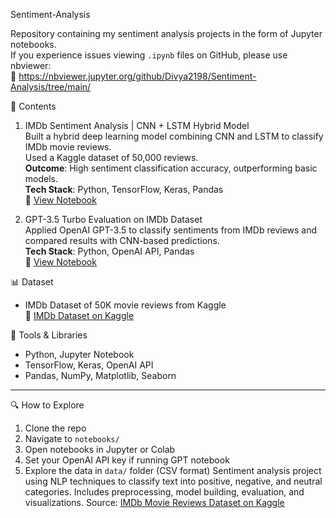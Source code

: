  Sentiment-Analysis

Repository containing my sentiment analysis projects in the form of Jupyter notebooks.  
If you experience issues viewing `.ipynb` files on GitHub, please use nbviewer:  
🔗 https://nbviewer.jupyter.org/github/Divya2198/Sentiment-Analysis/tree/main/

📘 Contents

1. IMDb Sentiment Analysis | CNN + LSTM Hybrid Model  
Built a hybrid deep learning model combining CNN and LSTM to classify IMDb movie reviews.  
Used a Kaggle dataset of 50,000 reviews.  
**Outcome**: High sentiment classification accuracy, outperforming basic models.  
**Tech Stack**: Python, TensorFlow, Keras, Pandas  
📄 [View Notebook](https://github.com/Divya2198/Sentiment-Analysis/blob/main/Codebooks/CNN.ipynb)


2. GPT-3.5 Turbo Evaluation on IMDb Dataset  
Applied OpenAI GPT-3.5 to classify sentiments from IMDb reviews and compared results with CNN-based predictions.  
**Tech Stack**: Python, OpenAI API, Pandas  
📄 [View Notebook](https://github.com/Divya2198/Sentiment-Analysis/blob/main/Codebooks/chatGPT3.5-turbo.ipynb)



📊 Dataset

- IMDb Dataset of 50K movie reviews from Kaggle  
🔗 [IMDb Dataset on Kaggle](https://www.kaggle.com/datasets/lakshmi25npathi/imdb-dataset-of-50k-movie-reviews)

🧰 Tools & Libraries

- Python, Jupyter Notebook  
- TensorFlow, Keras, OpenAI API  
- Pandas, NumPy, Matplotlib, Seaborn  

---

🔍 How to Explore

1. Clone the repo  
2. Navigate to `notebooks/`  
3. Open notebooks in Jupyter or Colab  
4. Set your OpenAI API key if running GPT notebook  
5. Explore the data in `data/` folder (CSV format)
Sentiment analysis project using NLP techniques to classify text into positive, negative, and neutral categories. Includes preprocessing, model building, evaluation, and visualizations.
Source: [IMDb Movie Reviews Dataset on Kaggle](https://www.kaggle.com/datasets/lakshmi25npathi/imdb-dataset-of-50k-movie-reviews)

